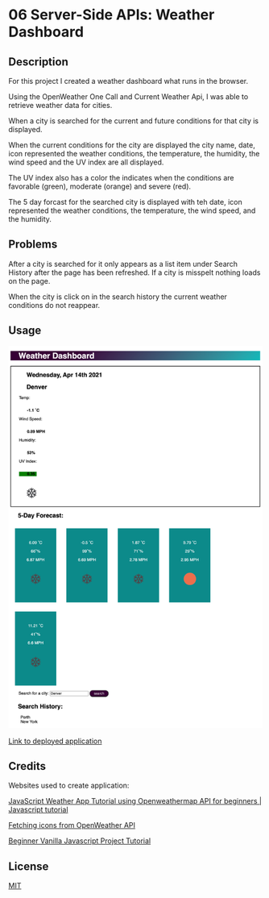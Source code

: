 # 06 Server-Side APIs: Weather Dashboard 
## Description

For this project I created a weather dashboard what runs in the browser. 

Using the OpenWeather One Call and Current Weather Api, I was able to retrieve weather data for cities.

When a city is searched for the current and future conditions for that city is displayed. 

When the current conditions for the city are displayed the city name, date, icon represented the weather conditions, the temperature, the humidity, the wind speed and the UV index are all displayed. 

The UV index also has a color the indicates when the conditions are favorable (green), moderate (orange) and severe (red). 

The 5 day forcast for the searched city is displayed with teh date, icon represented the weather conditions, the temperature, the wind speed, and the humidity. 


## Problems 
After a city is searched for it only appears as a list item under Search History after the page has been refreshed. If a city is misspelt nothing loads on the page.

When the city is click on in the search history the current weather conditions do not reappear. 


## Usage
 
![Screen-shot-of-final-product](assets/Image/WeatherDashboardScreenShot.png)

[Link to deployed application](https://harmane4.github.io/Weather-Dashboard/)

## Credits

Websites used to create application: 

[JavaScript Weather App Tutorial using Openweathermap API for beginners | Javascript tutorial](https://www.youtube.com/watch?v=GXrDEA3SIOQ&t=4s)

[Fetching icons from OpenWeather API](https://dev.to/mtee/day-63-fetching-icons-from-open-weather-23lh)

[Beginner Vanilla Javascript Project Tutorial](https://www.youtube.com/watch?v=Ttf3CEsEwMQ)

## License 
[MIT](https://choosealicense.com/licenses/mit/)
